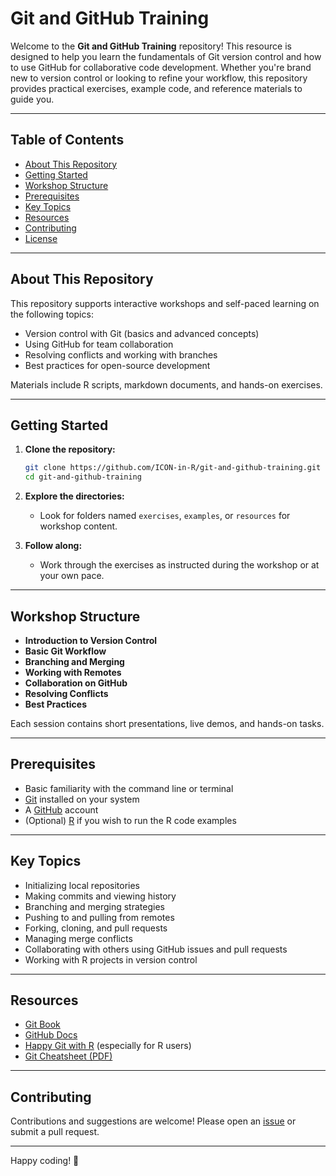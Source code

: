 # Git and GitHub Training

Welcome to the **Git and GitHub Training** repository! This resource is designed to help you learn the fundamentals of Git version control and how to use GitHub for collaborative code development. Whether you're brand new to version control or looking to refine your workflow, this repository provides practical exercises, example code, and reference materials to guide you.

---

## Table of Contents

- [About This Repository](#about-this-repository)
- [Getting Started](#getting-started)
- [Workshop Structure](#workshop-structure)
- [Prerequisites](#prerequisites)
- [Key Topics](#key-topics)
- [Resources](#resources)
- [Contributing](#contributing)
- [License](#license)

---

## About This Repository

This repository supports interactive workshops and self-paced learning on the following topics:

- Version control with Git (basics and advanced concepts)
- Using GitHub for team collaboration
- Resolving conflicts and working with branches
- Best practices for open-source development

Materials include R scripts, markdown documents, and hands-on exercises.

---

## Getting Started

1. **Clone the repository:**
   ```sh
   git clone https://github.com/ICON-in-R/git-and-github-training.git
   cd git-and-github-training
   ```

2. **Explore the directories:**  
   - Look for folders named `exercises`, `examples`, or `resources` for workshop content.

3. **Follow along:**  
   - Work through the exercises as instructed during the workshop or at your own pace.

---

## Workshop Structure

- **Introduction to Version Control**
- **Basic Git Workflow**
- **Branching and Merging**
- **Working with Remotes**
- **Collaboration on GitHub**
- **Resolving Conflicts**
- **Best Practices**

Each session contains short presentations, live demos, and hands-on tasks.

---

## Prerequisites

- Basic familiarity with the command line or terminal
- [Git](https://git-scm.com/) installed on your system
- A [GitHub](https://github.com/) account
- (Optional) [R](https://www.r-project.org/) if you wish to run the R code examples

---

## Key Topics

- Initializing local repositories
- Making commits and viewing history
- Branching and merging strategies
- Pushing to and pulling from remotes
- Forking, cloning, and pull requests
- Managing merge conflicts
- Collaborating with others using GitHub issues and pull requests
- Working with R projects in version control

---

## Resources

- [Git Book](https://git-scm.com/book/en/v2)
- [GitHub Docs](https://docs.github.com/)
- [Happy Git with R](https://happygitwithr.com/) (especially for R users)
- [Git Cheatsheet (PDF)](https://education.github.com/git-cheat-sheet-education.pdf)

---

## Contributing

Contributions and suggestions are welcome! Please open an [issue](https://github.com/ICON-in-R/git-and-github-training/issues) or submit a pull request.

---

Happy coding! 🚀
